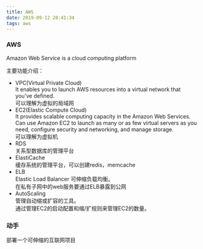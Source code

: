 ```yaml
---
title: AWS
date: 2019-09-12 20:41:34
tags: aws
---
```


### AWS

Amazon Web Service is a cloud computing platform

主要功能介绍：

* VPC(Virtual Private Cloud)  
It enables you to launch AWS resources into a virtual network that you've defined.  
可以理解为虚拟的局域网
* EC2(Elastic Compute Cloud)  
It provides scalable computing capacity in the Amazon Web Services.  
Can use Amazon EC2 to launch as many or as few virtual servers as you need, configure security and networking, and manage storage.  
可以理解为虚拟机
* RDS  
关系型数据库的管理平台
* ElastiCache  
缓存系统的管理平台，可以创建redis，memcache
* ELB  
Elastic Load Balancer 可伸缩负载均衡。  
在私有子网中的web服务要通过ELB暴露到公网
* AutoScaling  
管理自动缩或扩容的工具。  
通过管理EC2的启动配置和缩/扩规则来管理EC2的数量。

### 动手  

部署一个可伸缩的互联网项目


###